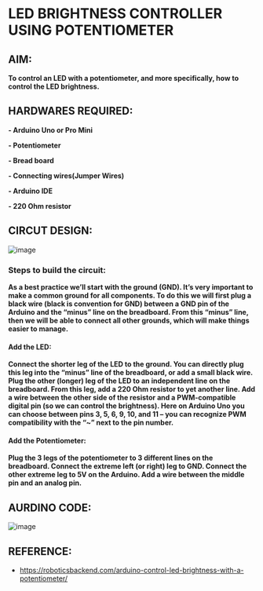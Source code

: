 # LED BRIGHTNESS CONTROLLER USING POTENTIOMETER
## AIM:
**To control an LED with a potentiometer, and more specifically, how to control the LED brightness.**
## HARDWARES REQUIRED:

**- Arduino Uno or Pro Mini**

**- Potentiometer**

**- Bread board**

**- Connecting wires(Jumper Wires)**

**- Arduino IDE**

**- 220 Ohm resistor**

## CIRCUT DESIGN:

![image](https://user-images.githubusercontent.com/114398468/211302518-0cef975e-c5b6-4617-a1e7-c5a4500faca6.png)

### Steps to build the circuit:

**As a best practice we’ll start with the ground (GND). It’s very important to make a common ground for all components. To do this we will first plug a black wire (black is convention for GND) between a GND pin of the Arduino and the “minus” line on the breadboard. From this “minus” line, then we will be able to connect all other grounds, which will make things easier to manage.**

#### Add the LED:

**Connect the shorter leg of the LED to the ground. You can directly plug this leg into the “minus” line of the breadboard, or add a small black wire. Plug the other (longer) leg of the LED to an independent line on the breadboard. From this leg, add a 220 Ohm resistor to yet another line. Add a wire between the other side of the resistor and a PWM-compatible digital pin (so we can control the brightness). Here on Arduino Uno you can choose between pins 3, 5, 6, 9, 10, and 11 – you can recognize PWM compatibility with the “~” next to the pin number.**

#### Add the Potentiometer:

**Plug the 3 legs of the potentiometer to 3 different lines on the breadboard. Connect the extreme left (or right) leg to GND. Connect the other extreme leg to 5V on the Arduino. Add a wire between the middle pin and an analog pin.**


## AURDINO CODE:

![image](https://user-images.githubusercontent.com/114398468/211302953-11226479-b270-4f50-90b4-82bc036fd9a1.png)

## REFERENCE:

- https://roboticsbackend.com/arduino-control-led-brightness-with-a-potentiometer/

